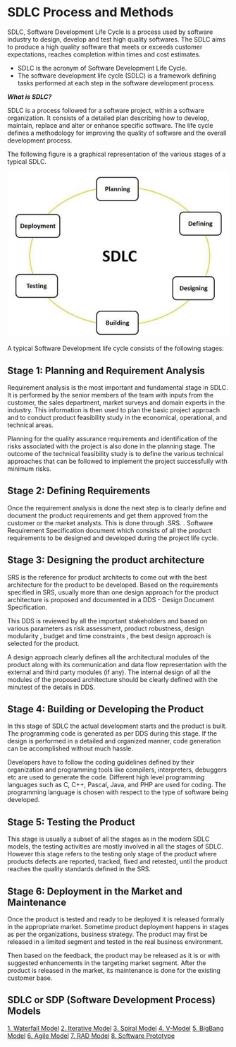 # SDLC Process and Methods
SDLC, Software Development Life Cycle is a process used by software industry to design, develop and test high quality softwares. The SDLC aims to produce a high quality software that meets or exceeds customer expectations, reaches completion within times and cost estimates.

- SDLC is the acronym of Software Development Life Cycle.
- The software development life cycle (SDLC) is a framework defining tasks performed at each step in the software development process.

***What is SDLC?***

SDLC is a process followed for a software project, within a software organization. It consists of a detailed plan describing how to develop, maintain, replace and alter or enhance specific software. The life cycle defines a methodology for improving the quality of software and the overall development process.

The following figure is a graphical representation of the various stages of a typical SDLC.

![GitHub Logo](images/SDLC-Life-Cycle.JPG)

A typical Software Development life cycle consists of the following stages:

## Stage 1: Planning and Requirement Analysis
Requirement analysis is the most important and fundamental stage in SDLC. It is performed by the senior members of the team with inputs from the customer, the sales department, market surveys and domain experts in the industry. This information is then used to plan the basic project approach and to conduct product feasibility study in the economical, operational, and technical areas.

Planning for the quality assurance requirements and identification of the risks associated with the project is also done in the planning stage. The outcome of the technical feasibility study is to define the various technical approaches that can be followed to implement the project successfully with minimum risks.

## Stage 2: Defining Requirements
Once the requirement analysis is done the next step is to clearly define and document the product requirements and get them approved from the customer or the market analysts. This is done through .SRS. . Software Requirement Specification document which consists of all the product requirements to be designed and developed during the project life cycle.

## Stage 3: Designing the product architecture
SRS is the reference for product architects to come out with the best architecture for the product to be developed. Based on the requirements specified in SRS, usually more than one design approach for the product architecture is proposed and documented in a DDS - Design Document Specification.

This DDS is reviewed by all the important stakeholders and based on various parameters as risk assessment, product robustness, design modularity , budget and time constraints , the best design approach is selected for the product.

A design approach clearly defines all the architectural modules of the product along with its communication and data flow representation with the external and third party modules (if any). The internal design of all the modules of the proposed architecture should be clearly defined with the minutest of the details in DDS.

## Stage 4: Building or Developing the Product
In this stage of SDLC the actual development starts and the product is built. The programming code is generated as per DDS during this stage. If the design is performed in a detailed and organized manner, code generation can be accomplished without much hassle.

Developers have to follow the coding guidelines defined by their organization and programming tools like compilers, interpreters, debuggers etc are used to generate the code. Different high level programming languages such as C, C++, Pascal, Java, and PHP are used for coding. The programming language is chosen with respect to the type of software being developed.

## Stage 5: Testing the Product
This stage is usually a subset of all the stages as in the modern SDLC models, the testing activities are mostly involved in all the stages of SDLC. However this stage refers to the testing only stage of the product where products defects are reported, tracked, fixed and retested, until the product reaches the quality standards defined in the SRS.

## Stage 6: Deployment in the Market and Maintenance
Once the product is tested and ready to be deployed it is released formally in the appropriate market. Sometime product deployment happens in stages as per the organizations, business strategy. The product may first be released in a limited segment and tested in the real business environment.

Then based on the feedback, the product may be released as it is or with suggested enhancements in the targeting market segment. After the product is released in the market, its maintenance is done for the existing customer base.

## SDLC or SDP (Software Development Process) Models
[1. Waterfall Model](sdlc-models/01-Waterfall-Model.md)
[2. Iterative Model](sdlc-models/02-Iterative-Model.md)
[3. Spiral Model](sdlc-models/03-Spiral-Model.md)
[4. V-Model](sdlc-models/04-V-Model.md)
[5. BigBang Model](sdlc-models/05-BigBang-Model.md)
[6. Agile Model](sdlc-models/06-Agile-Model.md)
[7. RAD Model](sdlc-models/07-RAD-Model.md)
[8. Software Prototype](sdlc-models/08-Software-Prototype.md)
